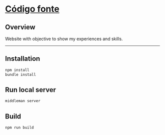 # [Código fonte](https://mr4torr.github.io/)


## Overview

Website with objective to show my experiences and skills.

* * *

## Installation

```bash
npm install
bundle install
```


## Run local server

```bash
middleman server
```


## Build

```bash
npm run build
```
